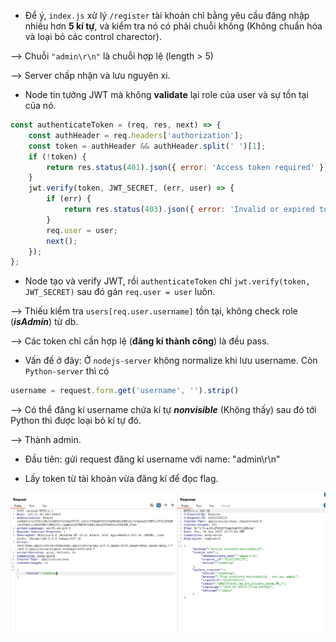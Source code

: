 - Để ý, ```index.js``` xử lý ```/register``` tài khoản chỉ bằng yêu cầu đăng nhập nhiều hơn **5 kí tự**, và kiểm tra nó có phải chuỗi không (Không chuẩn hóa và loại bỏ các control charector).

--> Chuỗi ```"admin\r\n"``` là chuỗi hợp lệ (length > 5) 

--> Server chấp nhận và lưu nguyên xi.

- Node tin tưởng JWT mà không **validate** lại role của user và sự tồn tại của nó.

```js
const authenticateToken = (req, res, next) => {
    const authHeader = req.headers['authorization'];
    const token = authHeader && authHeader.split(' ')[1];
    if (!token) {
        return res.status(401).json({ error: 'Access token required' });
    }
    jwt.verify(token, JWT_SECRET, (err, user) => {
        if (err) {
            return res.status(403).json({ error: 'Invalid or expired token' });
        }
        req.user = user;
        next();
    });
};
```

- Node tạo và verify JWT, rồi ```authenticateToken``` chỉ ```jwt.verify(token, JWT_SECRET)``` sau đó gán ```req.user = user``` luôn.
    
--> Thiếu kiểm tra ```users[req.user.username]``` tồn tại, không check role (***isAdmin***) từ db.
    
--> Các token chỉ cần hợp lệ (**đăng kí thành công**) là đều pass.
    
- Vấn đề ở đây: Ở ```nodejs-server``` không normalize khi lưu username. Còn ```Python-server``` thì có 

```js
username = request.form.get('username', '').strip()
```

--> Có thể đăng kí username chứa kí tự ***nonvisible*** (Không thấy) sau đó tới Python thì được loại bỏ kí tự đó.

--> Thành admin.

- Đầu tiên: gửi request đăng kí username với name: "admin\r\n" 
  
- Lấy token từ tài khoản vừa đăng kí để đọc flag.

![alt text](image.png)
